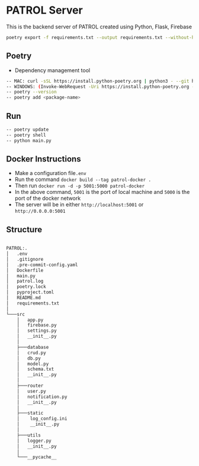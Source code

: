 # PATROL Server

This is the backend server of PATROL created using Python, Flask, Firebase

```bash
poetry export -f requirements.txt --output requirements.txt --without-hashes
```


## Poetry 
- Dependency management tool
```bash
-- MAC: curl -sSL https://install.python-poetry.org | python3 - --git https://github.com/python-poetry/poetry.git@main
-- WINDOWS: (Invoke-WebRequest -Uri https://install.python-poetry.org -UseBasicParsing).Content | py -
-- poetry --version
-- poetry add <package-name>
```


## Run

```bash
-- poetry update
-- poetry shell
-- python main.py
```


## Docker Instructions

- Make a configuration file``.env``
- Run the command ``docker build --tag patrol-docker .``
- Then run ``docker run -d -p 5001:5000 patrol-docker``
- In the above command, ``5001`` is the port of local machine and ``5000`` is the port of the docker network
- The server will be in either ``http://localhost:5001`` or ``http://0.0.0.0:5001``


## Structure

```bash

PATROL:.
│   .env
│   .gitignore
│   .pre-commit-config.yaml
│   Dockerfile
│   main.py
│   patrol.log
│   poetry.lock
│   pyproject.toml
│   README.md
│   requirements.txt
│
└───src
    │   app.py
    │   firebase.py
    │   settings.py
    │   __init__.py
    │
    ├───database
    │   crud.py
    │   db.py
    │   model.py
    │   schema.txt
    │   __init__.py
    │
    ├───router
    │   user.py
    │   notification.py
    │   __init__.py
    │
    ├───static
    │    log_config.ini
    │    __init__.py
    │
    ├───utils
    │   logger.py
    │   __init__.py
    │
    └───__pycache__

```